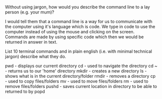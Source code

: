Without using jargon, how would you describe the command line to a lay person (e.g. your mum)?

I would tell them that a command line is a way for us to communicate  with the computer using it's language which is code. We type in code to use the computer instead of using the mouse and clicking on the screen. Commands are made by using specific code which then we would be returned in answer in text.

List 10 terminal commands and in plain english (i.e. with minimal technical jargon) describe what they do.

pwd - displays our current directory
cd - used to navigate the directory
cd ~ - returns us to our 'home' directory
mkdir - creates a new directory
ls - shows what is in the current directory/folder
rmdir - removes a directory
cp - used to copy files/folders
mv - used to move files/folders
rm - used to remove files/folders
pushd - saves current location in directory to be able to returned to by
popd

